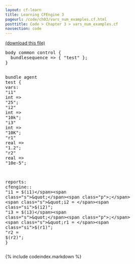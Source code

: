 ```yaml
---
layout: cf-learn
title: Learning CFEngine 3
pageurl: /code/ch03/vars_num_examples.cf.html
posttitle: Code > Chapter 3 > vars_num_examples.cf
navsection: code
---
```


[(download this file)](https://raw.github.com/zzamboni/cf-learn.info/master/src/ch03/vars_num_examples.cf)

<div class="highlight"><pre><span class="k">body</span> <span class="k">common</span> <span class="k">control</span> <span class="p">{</span>
  <span class="kr">bundlesequence</span> <span class="o">=&gt;</span> <span class="p">{</span> <span class="s">&quot;test&quot;</span> <span class="p">};</span>
<span class="p">}</span>

<span class="k">bundle</span> <span class="k">agent</span> <span class="nf">test</span>
<span class="p">{</span>
  <span class="kd">vars</span><span class="p">:</span>
    <span class="p">&quot;</span><span class="nv">i1</span><span class="p">&quot;</span> <span class="kt">int</span> <span class="o">=&gt;</span> <span class="s">&quot;25&quot;</span><span class="p">;</span>
    <span class="p">&quot;</span><span class="nv">i2</span><span class="p">&quot;</span> <span class="kt">int</span> <span class="o">=&gt;</span> <span class="s">&quot;10k&quot;</span><span class="p">;</span>
    <span class="p">&quot;</span><span class="nv">i3</span><span class="p">&quot;</span> <span class="kt">int</span> <span class="o">=&gt;</span> <span class="s">&quot;10K&quot;</span><span class="p">;</span>
    <span class="p">&quot;</span><span class="nv">r1</span><span class="p">&quot;</span> <span class="kt">real</span> <span class="o">=&gt;</span> <span class="s">&quot;1.2&quot;</span><span class="p">;</span>
    <span class="p">&quot;</span><span class="nv">r2</span><span class="p">&quot;</span> <span class="kt">real</span> <span class="o">=&gt;</span> <span class="s">&quot;10e-5&quot;</span><span class="p">;</span>

  <span class="kd">reports</span><span class="p">:</span>
    <span class="nc">cfengine</span><span class="p">::</span>
      <span class="s">&quot;i1 = </span><span class="si">$(i1)</span><span class="s">&quot;</span><span class="p">;</span>
      <span class="s">&quot;i2 = </span><span class="si">$(i2)</span><span class="s">&quot;</span><span class="p">;</span>
      <span class="s">&quot;i3 = </span><span class="si">$(i3)</span><span class="s">&quot;</span><span class="p">;</span>
      <span class="s">&quot;r1 = </span><span class="si">$(r1)</span><span class="s">&quot;</span><span class="p">;</span>
      <span class="s">&quot;r2 = </span><span class="si">$(r2)</span><span class="s">&quot;</span><span class="p">;</span>
<span class="p">}</span>
</pre></div>


{% include codeindex.markdown %}
